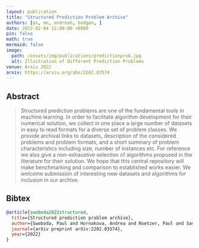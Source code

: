 ```yaml
---
layout: publication
title: "Structured Prediction Problem Archive"
authors: [ps, me, andreah, bodgan, ]
date: 2022-02-04 12:00:00 +0800
pin: false
math: true
mermaid: false
image:
  path: /assets/img/publications/predictionprob.jpg
  alt: Illustration of Different Prediction Problems
venue: Arxiv 2022
arxiv: https://arxiv.org/abs/2202.03574
---
```


## Abstract
> Structured prediction problems are one of the fundamental tools in machine learning. In order to facilitate algorithm development for their numerical solution, we collect in one place a large number of datasets in easy to read formats for a diverse set of problem classes. We provide archival links to datasets, description of the considered problems and problem formats, and a short summary of problem characteristics including size, number of instances etc. For reference we also give a non-exhaustive selection of algorithms proposed in the literature for their solution. We hope that this central repository will make benchmarking and comparison to established works easier. We welcome submission of interesting new datasets and algorithms for inclusion in our archive.

## Bibtex
```bibtex
@article{swoboda2022structured,
  title={Structured prediction problem archive},
  author={Swoboda, Paul and Hornakova, Andrea and Roetzer, Paul and Savchynskyy, Bogdan and Abbas, Ahmed},
  journal={arXiv preprint arXiv:2202.03574},
  year={2022}
}
```
